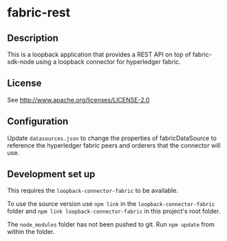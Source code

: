 # fabric-rest

## Description
This is a loopback application that provides a REST API on top of
fabric-sdk-node using a loopback connector for hyperledger fabric.

## License
See http://www.apache.org/licenses/LICENSE-2.0

## Configuration
Update `datasources.json` to change the properties of fabricDataSource
to reference the hyperledger fabric peers and orderers that the
connector will use.

## Development set up
This requires the `loopback-connector-fabric` to be available.

To use the source version use `npm link` in the
`loopback-connector-fabric` folder and `npm link
loopback-connector-fabric` in this project's root folder.

The `node_modules` folder has not been pushed to git. Run `npm update`
from within the folder.
